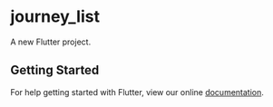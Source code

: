 # journey_list

A new Flutter project.

## Getting Started

For help getting started with Flutter, view our online
[documentation](https://flutter.io/).
